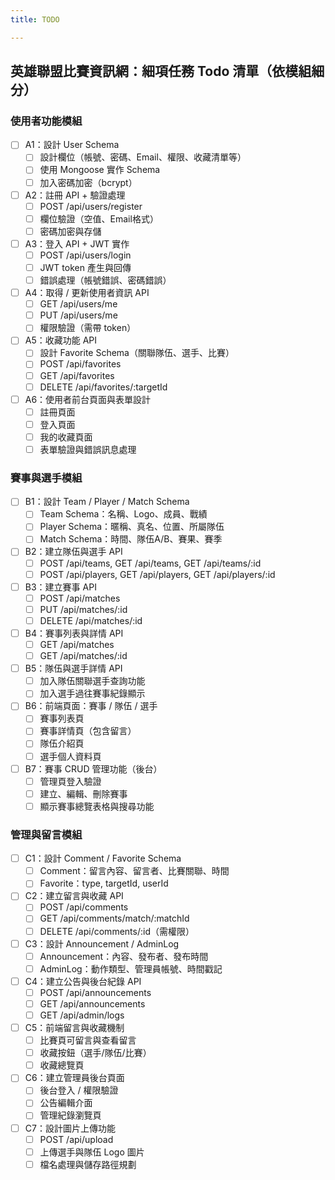 ```yaml
---
title: TODO

---
```


## 英雄聯盟比賽資訊網：細項任務 Todo 清單（依模組細分）

### 使用者功能模組
- [ ] A1：設計 User Schema  
  - [ ] 設計欄位（帳號、密碼、Email、權限、收藏清單等）  
  - [ ] 使用 Mongoose 實作 Schema  
  - [ ] 加入密碼加密（bcrypt）  
- [ ] A2：註冊 API + 驗證處理  
  - [ ] POST /api/users/register  
  - [ ] 欄位驗證（空值、Email格式）  
  - [ ] 密碼加密與存儲  
- [ ] A3：登入 API + JWT 實作  
  - [ ] POST /api/users/login  
  - [ ] JWT token 產生與回傳  
  - [ ] 錯誤處理（帳號錯誤、密碼錯誤）  
- [ ] A4：取得 / 更新使用者資訊 API  
  - [ ] GET /api/users/me  
  - [ ] PUT /api/users/me  
  - [ ] 權限驗證（需帶 token）  
- [ ] A5：收藏功能 API  
  - [ ] 設計 Favorite Schema（關聯隊伍、選手、比賽）  
  - [ ] POST /api/favorites  
  - [ ] GET /api/favorites  
  - [ ] DELETE /api/favorites/:targetId  
- [ ] A6：使用者前台頁面與表單設計  
  - [ ] 註冊頁面  
  - [ ] 登入頁面  
  - [ ] 我的收藏頁面  
  - [ ] 表單驗證與錯誤訊息處理  

### 賽事與選手模組
- [ ] B1：設計 Team / Player / Match Schema  
  - [ ] Team Schema：名稱、Logo、成員、戰績  
  - [ ] Player Schema：暱稱、真名、位置、所屬隊伍  
  - [ ] Match Schema：時間、隊伍A/B、賽果、賽季  
- [ ] B2：建立隊伍與選手 API  
  - [ ] POST /api/teams, GET /api/teams, GET /api/teams/:id  
  - [ ] POST /api/players, GET /api/players, GET /api/players/:id  
- [ ] B3：建立賽事 API  
  - [ ] POST /api/matches  
  - [ ] PUT /api/matches/:id  
  - [ ] DELETE /api/matches/:id  
- [ ] B4：賽事列表與詳情 API  
  - [ ] GET /api/matches  
  - [ ] GET /api/matches/:id  
- [ ] B5：隊伍與選手詳情 API  
  - [ ] 加入隊伍關聯選手查詢功能  
  - [ ] 加入選手過往賽事紀錄顯示  
- [ ] B6：前端頁面：賽事 / 隊伍 / 選手  
  - [ ] 賽事列表頁  
  - [ ] 賽事詳情頁（包含留言）  
  - [ ] 隊伍介紹頁  
  - [ ] 選手個人資料頁  
- [ ] B7：賽事 CRUD 管理功能（後台）  
  - [ ] 管理頁登入驗證  
  - [ ] 建立、編輯、刪除賽事  
  - [ ] 顯示賽事總覽表格與搜尋功能  

### 管理與留言模組
- [ ] C1：設計 Comment / Favorite Schema  
  - [ ] Comment：留言內容、留言者、比賽關聯、時間  
  - [ ] Favorite：type, targetId, userId  
- [ ] C2：建立留言與收藏 API  
  - [ ] POST /api/comments  
  - [ ] GET /api/comments/match/:matchId  
  - [ ] DELETE /api/comments/:id（需權限）  
- [ ] C3：設計 Announcement / AdminLog  
  - [ ] Announcement：內容、發布者、發布時間  
  - [ ] AdminLog：動作類型、管理員帳號、時間戳記  
- [ ] C4：建立公告與後台紀錄 API  
  - [ ] POST /api/announcements  
  - [ ] GET /api/announcements  
  - [ ] GET /api/admin/logs  
- [ ] C5：前端留言與收藏機制  
  - [ ] 比賽頁可留言與查看留言  
  - [ ] 收藏按鈕（選手/隊伍/比賽）  
  - [ ] 收藏總覽頁  
- [ ] C6：建立管理員後台頁面  
  - [ ] 後台登入 / 權限驗證  
  - [ ] 公告編輯介面  
  - [ ] 管理紀錄瀏覽頁  
- [ ] C7：設計圖片上傳功能  
  - [ ] POST /api/upload  
  - [ ] 上傳選手與隊伍 Logo 圖片  
  - [ ] 檔名處理與儲存路徑規劃  
